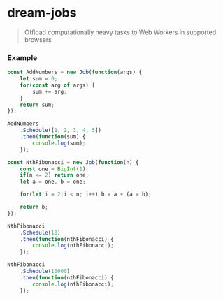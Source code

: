 # dream-jobs
> Offload computationally heavy tasks to Web Workers in supported browsers


### Example

```javascript
const AddNumbers = new Job(function(args) {
	let sum = 0;
	for(const arg of args) {
		sum += arg;
	}
	return sum;
});

AddNumbers
	.Schedule([1, 2, 3, 4, 5])
	.then(function(sum) {
		console.log(sum);
	});
```

```javascript
const NthFibonacci = new Job(function(n) {
	const one = BigInt(1);
	if(n <= 2) return one;
	let a = one, b = one;

	for(let i = 2;i < n; i++) b = a + (a = b);

	return b;
});

NthFibonacci
	.Schedule(10)
	.then(function(nthFibonacci) {
		console.log(nthFibonacci);
	});

NthFibonacci
	.Schedule(10000)
	.then(function(nthFibonacci) {
		console.log(nthFibonacci);
	});
```